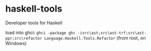 # haskell-tools
Developer tools for Haskell

load into ghci: `ghci -package ghc -isrc\ast;src\ast-trf;src\ast-ppr;src\refactor Language.Haskell.Tools.Refactor` (from root, on Windows)
